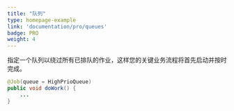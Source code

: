 ```yaml
---
title: "队列"
type: homepage-example
link: 'documentation/pro/queues'
badge: PRO
weight: 4
---
```

指定一个队列以绕过所有已排队的作业，这样您的关键业务流程将首先启动并按时完成。

```java
@Job(queue = HighPrioQueue)
public void doWork() { 
    ...
}
```